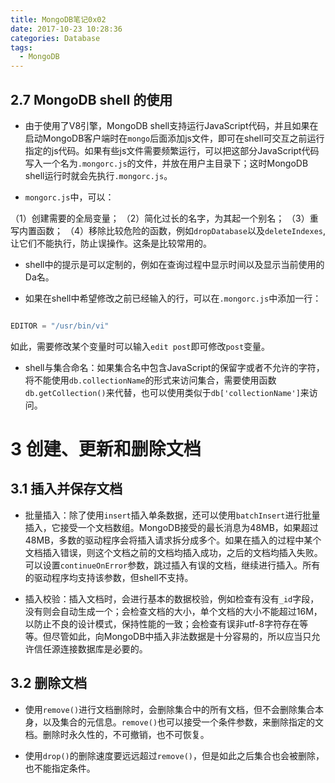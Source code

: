 ```yaml
---
title: MongoDB笔记0x02
date: 2017-10-23 10:28:36
categories: Database
tags:
  - MongoDB
---
```


## 2.7 MongoDB shell 的使用

+ 由于使用了V8引擎，MongoDB shell支持运行JavaScript代码，并且如果在启动MongoDB客户端时在`mongo`后面添加js文件，即可在shell可交互之前运行指定的js代码。如果有些js文件需要频繁运行，可以把这部分JavaScript代码写入一个名为`.mongorc.js`的文件，并放在用户主目录下；这时MongoDB shell运行时就会先执行`.mongorc.js`。

+ `mongorc.js`中，可以：

（1）创建需要的全局变量；
（2）简化过长的名字，为其起一个别名；
（3）重写内置函数；
（4）移除比较危险的函数，例如`dropDatabase`以及`deleteIndexes`,让它们不能执行，防止误操作。这条是比较常用的。

+ shell中的提示是可以定制的，例如在查询过程中显示时间以及显示当前使用的Da名。

+ 如果在shell中希望修改之前已经输入的行，可以在`.mongorc.js`中添加一行：

```js

EDITOR = "/usr/bin/vi"

```

如此，需要修改某个变量时可以输入`edit post`即可修改`post`变量。

+ shell与集合命名：如果集合名中包含JavaScript的保留字或者不允许的字符，将不能使用`db.collectionName`的形式来访问集合，需要使用函数`db.getCollection()`来代替，也可以使用类似于`db['collectionName']`来访问。


# 3 创建、更新和删除文档

## 3.1 插入并保存文档

+ 批量插入：除了使用`insert`插入单条数据，还可以使用`batchInsert`进行批量插入，它接受一个文档数组。MongoDB接受的最长消息为48MB，如果超过48MB，多数的驱动程序会将插入请求拆分成多个。如果在插入的过程中某个文档插入错误，则这个文档之前的文档均插入成功，之后的文档均插入失败。可以设置`continueOnError`参数，跳过插入有误的文档，继续进行插入。所有的驱动程序均支持该参数，但shell不支持。

+ 插入校验：插入文档时，会进行基本的数据校验，例如检查有没有`_id`字段，没有则会自动生成一个；会检查文档的大小，单个文档的大小不能超过16M，以防止不良的设计模式，保持性能的一致；会检查有误非utf-8字符存在等等。但尽管如此，向MongoDB中插入非法数据是十分容易的，所以应当只允许信任源连接数据库是必要的。

## 3.2 删除文档

+ 使用`remove()`进行文档删除时，会删除集合中的所有文档，但不会删除集合本身，以及集合的元信息。`remove()`也可以接受一个条件参数，来删除指定的文档。删除时永久性的，不可撤销，也不可恢复。

+ 使用`drop()`的删除速度要远远超过`remove()`，但是如此之后集合也会被删除，也不能指定条件。
